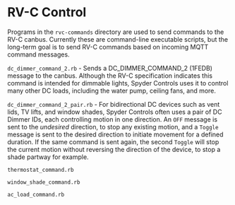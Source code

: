 RV-C Control
============

Programs in the `rvc-commands` directory are used to send commands to the RV-C
canbus. Currently these are command-line executable scripts, but the long-term
goal is to send RV-C commands based on incoming MQTT command messages.

`dc_dimmer_command_2.rb` - Sends a DC_DIMMER_COMMAND_2 (1FEDB) message to the
canbus. Although the RV-C specification indicates this command is intended for
dimmable lights, Spyder Controls uses it to control many other DC loads,
including the water pump, ceiling fans, and more.

`dc_dimmer_command_2_pair.rb` - For bidirectional DC devices such as vent lids,
TV lifts, and window shades, Spyder Controls often uses a pair of DC Dimmer
IDs, each controlling motion in one direction. An `OFF` message is sent to the
_undesired_ direction, to stop any existing motion, and a `Toggle` message is
sent to the desired direction to initiate movement for a defined duration. If
the same command is sent again, the second `Toggle` will stop the current
motion without reversing the direction of the device, to stop a shade partway
for example.

`thermostat_command.rb`

`window_shade_command.rb`

`ac_load_command.rb`

